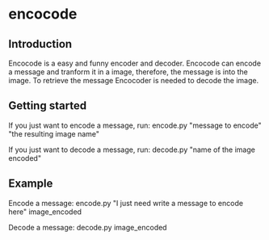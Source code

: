 encocode
========

Introduction
------------

Encocode is a easy and funny encoder and decoder. Encocode can encode a message and 
tranform it in a image, therefore, the message is into the image. To retrieve the 
message Encocoder is needed to decode the image. 

Getting started
---------------

If you just want to encode a message, run:
encode.py "message to encode" "the resulting image name"

If you just want to decode a message, run:
decode.py "name of the image encoded"

Example
-------

Encode a message:
encode.py "I just need write a message to encode here" image_encoded

Decode a message:
decode.py image_encoded